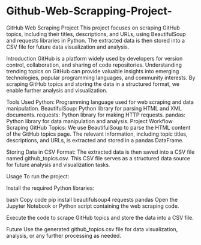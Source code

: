 # Github-Web-Scrapping-Project-


GitHub Web Scraping Project
This project focuses on scraping GitHub topics, including their titles, descriptions, and URLs, using BeautifulSoup and requests libraries in Python. The extracted data is then stored into a CSV file for future data visualization and analysis.

Introduction
GitHub is a platform widely used by developers for version control, collaboration, and sharing of code repositories. Understanding trending topics on GitHub can provide valuable insights into emerging technologies, popular programming languages, and community interests. By scraping GitHub topics and storing the data in a structured format, we enable further analysis and visualization.

Tools Used
Python: Programming language used for web scraping and data manipulation.
BeautifulSoup: Python library for parsing HTML and XML documents.
requests: Python library for making HTTP requests.
pandas: Python library for data manipulation and analysis.
Project Workflow
Scraping GitHub Topics: We use BeautifulSoup to parse the HTML content of the GitHub topics page. The relevant information, including topic titles, descriptions, and URLs, is extracted and stored in a pandas DataFrame.

Storing Data in CSV Format: The extracted data is then saved into a CSV file named github_topics.csv. This CSV file serves as a structured data source for future analysis and visualization tasks.

Usage
To run the project:

Install the required Python libraries:

bash
Copy code
pip install beautifulsoup4 requests pandas
Open the Jupyter Notebook or Python script containing the web scraping code.

Execute the code to scrape GitHub topics and store the data into a CSV file.

 Future Use the generated github_topics.csv file for data visualization, analysis, or any further processing as needed.




